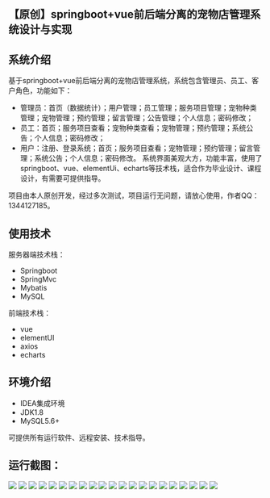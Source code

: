 ## 【原创】springboot+vue前后端分离的宠物店管理系统设计与实现

## 系统介绍

基于springboot+vue前后端分离的宠物店管理系统，系统包含管理员、员工、客户角色，功能如下：
- 管理员：首页（数据统计）；用户管理；员工管理；服务项目管理；宠物种类管理；宠物管理；预约管理；留言管理；公告管理；个人信息；密码修改；
- 员工：首页；服务项目查看；宠物种类查看；宠物管理；预约管理；系统公告；个人信息；密码修改；
- 用户：注册、登录系统；首页；服务项目查看；宠物管理；预约管理；留言管理；系统公告；个人信息；密码修改。
系统界面美观大方，功能丰富，使用了springboot、vue、elementUi、echarts等技术栈，适合作为毕业设计、课程设计，有需要可提供指导。

项目由本人原创开发，经过多次测试，项目运行无问题，请放心使用，作者QQ：1344127185。

## 使用技术

服务器端技术栈：

- Springboot
- SpringMvc
- Mybatis
- MySQL

前端技术栈：

- vue
- elementUI
- axios
- echarts

## 环境介绍

- IDEA集成环境
- JDK1.8
- MySQL5.6+

可提供所有运行软件、远程安装、技术指导。

## 运行截图：
![](https://github.com/itcoderyhl/pet-vue/blob/main/images/1.png)
![](https://github.com/itcoderyhl/pet-vue/blob/main/images/2.png)
![](https://github.com/itcoderyhl/pet-vue/blob/main/images/3.png)
![](https://github.com/itcoderyhl/pet-vue/blob/main/images/4.png)
![](https://github.com/itcoderyhl/pet-vue/blob/main/images/5.png)
![](https://github.com/itcoderyhl/pet-vue/blob/main/images/6.png)
![](https://github.com/itcoderyhl/pet-vue/blob/main/images/7.png)
![](https://github.com/itcoderyhl/pet-vue/blob/main/images/8.png)
![](https://github.com/itcoderyhl/pet-vue/blob/main/images/9.png)
![](https://github.com/itcoderyhl/pet-vue/blob/main/images/10.png)
![](https://github.com/itcoderyhl/pet-vue/blob/main/images/11.png)
![](https://github.com/itcoderyhl/pet-vue/blob/main/images/12.png)
![](https://github.com/itcoderyhl/pet-vue/blob/main/images/13.png)
![](https://github.com/itcoderyhl/pet-vue/blob/main/images/14.png)
![](https://github.com/itcoderyhl/pet-vue/blob/main/images/15.png)
![](https://github.com/itcoderyhl/pet-vue/blob/main/images/16.png)
![](https://github.com/itcoderyhl/pet-vue/blob/main/images/17.png)
![](https://github.com/itcoderyhl/pet-vue/blob/main/images/18.png)
![](https://github.com/itcoderyhl/pet-vue/blob/main/images/19.png)
![](https://github.com/itcoderyhl/pet-vue/blob/main/images/20.png)
![](https://github.com/itcoderyhl/pet-vue/blob/main/images/21.png)
